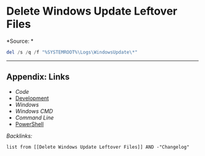 # Delete Windows Update Leftover Files

\*Source: *

````powershell
del /s /q /f "%SYSTEMROOT%\Logs\WindowsUpdate\*"
````

---

## Appendix: Links

* *Code*
* [Development](../../MOCs/Development.md)
* *Windows*
* *Windows CMD*
* *Command Line*
* [PowerShell](../PowerShell/PowerShell.md)

*Backlinks:*

````dataview
list from [[Delete Windows Update Leftover Files]] AND -"Changelog"
````
